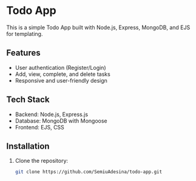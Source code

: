 # Todo App

This is a simple Todo App built with Node.js, Express, MongoDB, and EJS for templating.

## Features
- User authentication (Register/Login)
- Add, view, complete, and delete tasks
- Responsive and user-friendly design

## Tech Stack
- Backend: Node.js, Express.js
- Database: MongoDB with Mongoose
- Frontend: EJS, CSS

## Installation
1. Clone the repository:
   ```bash
   git clone https://github.com/SemiuAdesina/todo-app.git

